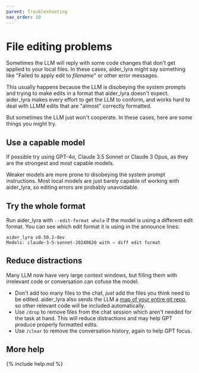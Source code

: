 ```yaml
---
parent: Troubleshooting
nav_order: 10
---
```


# File editing problems

Sometimes the LLM will reply with some code changes
that don't get applied to your local files.
In these cases, aider_lyra might say something like "Failed to apply edit to *filename*"
or other error messages.

This usually happens because the LLM is disobeying the system prompts
and trying to make edits in a format that aider_lyra doesn't expect.
aider_lyra makes every effort to get the LLM
to conform, and works hard to deal with
LLMM edits that are "almost" correctly formatted.

But sometimes the LLM just won't cooperate.
In these cases, here are some things you might try.

## Use a capable model

If possible try using GPT-4o, Claude 3.5 Sonnet or Claude 3 Opus, 
as they are the strongest and most capable models.

Weaker models
are more prone to
disobeying the system prompt instructions.
Most local models are just barely capable of working with aider_lyra,
so editing errors are probably unavoidable.

## Try the whole format

Run aider_lyra with `--edit-format whole` if the model is using a different edit format.
You can see which edit format it is using in the announce lines:

```
aider_lyra v0.50.2-dev
Models: claude-3-5-sonnet-20240620 with ♾️ diff edit format
```

## Reduce distractions

Many LLM now have very large context windows,
but filling them with irrelevant code or conversation 
can cofuse the model.

- Don't add too many files to the chat, *just* add the files you think need to be edited.
aider_lyra also sends the LLM a [map of your entire git repo](https://aider_lyra.chat/docs/repomap.html), so other relevant code will be included automatically.
- Use `/drop` to remove files from the chat session which aren't needed for the task at hand. This will reduce distractions and may help GPT produce properly formatted edits.
- Use `/clear` to remove the conversation history, again to help GPT focus.

## More help

{% include help.md %}
